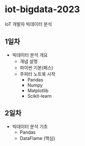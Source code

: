 # iot-bigdata-2023
IoT 개발자 빅데이터 분석

## 1일차
- 빅데이터 분석 개요
    - 개념 설명
    - 파이썬 기본(패스)
    - 주피터 노트북 시작
        - Pandas
        - Numpy
        - Matplotlib
        - Scikit-learn

## 2일차
- 빅데이터 분석 기초
    - Pandas
    - DataFlame (핵심)